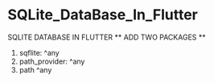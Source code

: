 # SQLite_DataBase_In_Flutter
SQLITE DATABASE IN FLUTTER 
    ** ADD TWO PACKAGES ** 
  1) sqflite: ^any
  2) path_provider: ^any
  3) path ^any 
